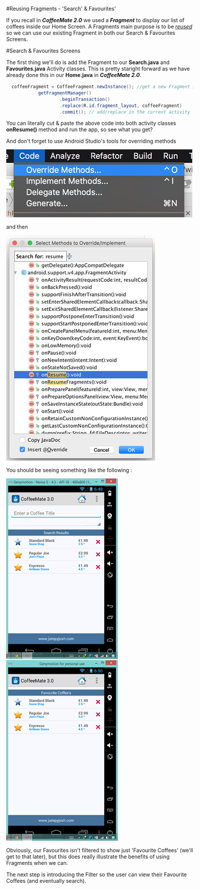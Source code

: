 #Reusing Fragments - 'Search' & Favourites'

If you recall in <b><i>CoffeeMate 2.0</i></b> we used a <b><i>Fragment</i></b> to display our list of coffees inside our Home Screen. A Fragments main purpose is to be <u><i>reused</i></u> so we can use our existing Fragment in both our Search & Favourites Screens.

#Search & Favourites Screens

The first thing we'll do is add the Fragment to our <b>Search.java</b> and <b>Favourites.java</b> Activity classes. This is pretty staright forward as we have already done this in our <b>Home.java</b> in <b><i>CoffeeMate 2.0</i></b>.

~~~java
  coffeeFragment = CoffeeFragment.newInstance(); //get a new Fragment instance
            getFragmentManager()
                    .beginTransaction()
                    .replace(R.id.fragment_layout, coffeeFragment)
                    .commit(); // add/replace in the current activity
~~~

You can literally cut & paste the above code into both activity classes <b>onResume()</b> method and run the app, so see what you get?

And don't forget to use Android Studio's tools for overriding methods

![](../img/lab0405a.png)

and then

![](../img/lab0405b.png)

You should be seeing something like the following :

![](../img/lab0404.png) ![](../img/lab0405.png)

Obviously, our Favourites isn't filtered to show just 'Favourite Coffees' (we'll get to that later), but this does really illustrate the benefits of using Fragments when we can.

The next step is introducing the Filter so the user can view their Favourite Coffees (and eventually search).

